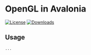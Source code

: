 # OpenGL in Avalonia

[![License](https://img.shields.io/badge/License-MIT-blue.svg)](https://github.com/ArchLeaders/OpenGLAvalonia/blob/master/License.md) [![Downloads](https://img.shields.io/github/downloads/ArchLeaders/OpenGLAvalonia/total)](https://github.com/ArchLeaders/OpenGLAvalonia/releases)

## Usage

```
...
```